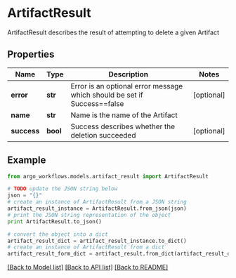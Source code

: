 # ArtifactResult

ArtifactResult describes the result of attempting to delete a given Artifact

## Properties

Name | Type | Description | Notes
------------ | ------------- | ------------- | -------------
**error** | **str** | Error is an optional error message which should be set if Success&#x3D;&#x3D;false | [optional] 
**name** | **str** | Name is the name of the Artifact | 
**success** | **bool** | Success describes whether the deletion succeeded | [optional] 

## Example

```python
from argo_workflows.models.artifact_result import ArtifactResult

# TODO update the JSON string below
json = "{}"
# create an instance of ArtifactResult from a JSON string
artifact_result_instance = ArtifactResult.from_json(json)
# print the JSON string representation of the object
print ArtifactResult.to_json()

# convert the object into a dict
artifact_result_dict = artifact_result_instance.to_dict()
# create an instance of ArtifactResult from a dict
artifact_result_form_dict = artifact_result.from_dict(artifact_result_dict)
```
[[Back to Model list]](../README.md#documentation-for-models) [[Back to API list]](../README.md#documentation-for-api-endpoints) [[Back to README]](../README.md)



